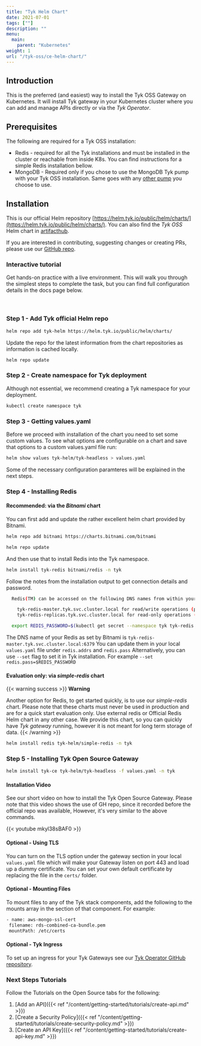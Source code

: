 ```yaml
---
title: "Tyk Helm Chart"
date: 2021-07-01
tags: [""]
description: ""
menu:
  main:
    parent: "Kubernetes"
weight: 1
url: "/tyk-oss/ce-helm-chart/"
---
```


## Introduction

This is the preferred (and easiest) way to install the Tyk OSS Gateway on Kubernetes.
It will install Tyk gateway in your Kubernetes cluster where you can add and manage APIs directly or via the *Tyk Operator*.

## Prerequisites

The following are required for a Tyk OSS installation:
 - Redis   - required for all the Tyk installations and must be installed in the cluster or reachable from inside K8s.
             You can find instructions for a simple Redis installation bellow.
 - MongoDB - Required only if you chose to use the MongoDB Tyk pump with your Tyk OSS installation. Same goes with any
             [other pump](/analytics-and-reporting/other-data-stores/) you choose to use.

## Installation

This is our official Helm repository [https://helm.tyk.io/public/helm/charts/](https://helm.tyk.io/public/helm/charts/).
You can also find the *Tyk OSS* Helm chart in [artifacthub](https://artifacthub.io/packages/helm/tyk-helm/tyk-headless).

If you are interested in contributing, suggesting changes or creating PRs, please use our
[GitHub repo](https://github.com/TykTechnologies/tyk-helm-chart/tree/master/tyk-headless).

### Interactive tutorial

Get hands-on practice with a live environment. This will walk you through the simplest steps to complete the task, 
but you can find full configuration details in the docs page below.
<div data-katacoda-id="tyk-education/tyk-install-oss-k8s-helm" id="tyk-install-oss-k8s-helm" style="height: 600px; padding-top: 20px;"</div>

### Step 1 - Add Tyk official Helm repo

```bash
helm repo add tyk-helm https://helm.tyk.io/public/helm/charts/
```

Update the repo for the latest information from the chart repositories as information is cached locally.

```bash
helm repo update
```

### Step 2 - Create namespace for Tyk deployment

Although not essential, we recommend creating a Tyk namespace for your deployment.

```bash
kubectl create namespace tyk
```

### Step 3 - Getting values.yaml

Before we proceed with installation of the chart you need to set some custom values.
To see what options are configurable on a chart and save that options to a custom values.yaml file run:

 ```bash
helm show values tyk-helm/tyk-headless > values.yaml
```

Some of the necessary configuration paramteres will be explained in the next steps.

### Step 4 - Installing Redis

#### Recommended: via the _Bitnami_ chart

You can first add and update the rather excellent helm chart provided by Bitnami.

```bash
helm repo add bitnami https://charts.bitnami.com/bitnami
```

```bash
helm repo update
```

And then use that to install Redis into the Tyk namespace.

```bash
helm install tyk-redis bitnami/redis -n tyk
```

Follow the notes from the installation output to get connection details and password.

```bash
  Redis(TM) can be accessed on the following DNS names from within your cluster:

    tyk-redis-master.tyk.svc.cluster.local for read/write operations (port 6379)
    tyk-redis-replicas.tyk.svc.cluster.local for read-only operations (port 6379)

  export REDIS_PASSWORD=$(kubectl get secret --namespace tyk tyk-redis -o jsonpath="{.data.redis-password}" | base64 --decode)
```

The DNS name of your Redis as set by Bitnami is `tyk-redis-master.tyk.svc.cluster.local:6379`
You can update them in your local `values.yaml` file under `redis.addrs` and `redis.pass`
Alternatively, you can use `--set` flag to set it in Tyk installation. For example  `--set redis.pass=$REDIS_PASSWORD`

#### Evaluation only: via _simple-redis_ chart

{{< warning  success >}}
**Warning**

Another option for Redis, to get started quickly, is to use our *simple-redis* chart.
Please note that these charts must never be used in production and are for a quick start evaluation only. Use external redis or Official Redis Helm chart in any other case.
We provide this chart, so you can quickly have *Tyk gateway* running, however it is not meant for long term storage of data.
{{< /warning >}}

```bash
helm install redis tyk-helm/simple-redis -n tyk
```

### Step 5 - Installing Tyk Open Source Gateway

```bash
helm install tyk-ce tyk-helm/tyk-headless -f values.yaml -n tyk
 ```

#### Installation Video

See our short video on how to install the Tyk Open Source Gateway.
Please note that this video shows the use of GH repo, since it recorded before the official repo was available, However,
it's very similar to the above commands.

{{< youtube mkyl38sBAF0 >}}

#### Optional - Using TLS

You can turn on the TLS option under the gateway section in your local `values.yaml` file which will make your Gateway
listen on port 443 and load up a dummy certificate.
You can set your own default certificate by replacing the file in the `certs/` folder.

#### Optional - Mounting Files

To mount files to any of the Tyk stack components, add the following to the mounts array in the section of that component.
For example:

 ```bash
 - name: aws-mongo-ssl-cert
  filename: rds-combined-ca-bundle.pem
  mountPath: /etc/certs
```

#### Optional - Tyk Ingress

To set up an ingress for your Tyk Gateways see our [Tyk Operator GitHub repository](https://github.com/TykTechnologies/tyk-operator).

### Next Steps Tutorials

Follow the Tutorials on the Open Source tabs for the following:

1. [Add an API]({{< ref "/content/getting-started/tutorials/create-api.md" >}})
2. [Create a Security Policy]({{< ref "/content/getting-started/tutorials/create-security-policy.md" >}})
3. [Create an API Key]({{< ref "/content/getting-started/tutorials/create-api-key.md" >}})
